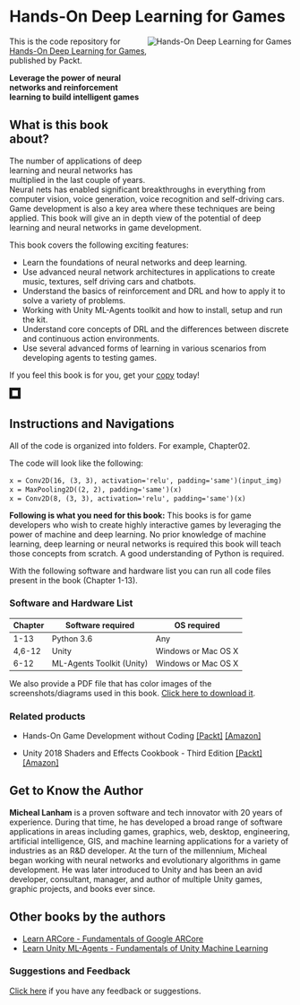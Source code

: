 # Hands-On Deep Learning for Games

<a href="https://www.packtpub.com/game-development/hands-deep-learning-games?utm_source=github&utm_medium=repository&utm_campaign=9781788994071"><img src="https://prod.packtpub.com/media/catalog/product/cache/a22c7d190d97ca25f5f1089471ab8502/b/1/b10233.png" alt="Hands-On Deep Learning for Games" height="256px" align="right"></a>

This is the code repository for [Hands-On Deep Learning for Games](https://www.packtpub.com/game-development/hands-deep-learning-games?utm_source=github&utm_medium=repository&utm_campaign=9781788994071), published by Packt.

**Leverage the power of neural networks and reinforcement learning to build intelligent games**

## What is this book about?
The number of applications of deep learning and neural networks has multiplied in the last couple of years. Neural nets has enabled significant breakthroughs in everything from computer vision, voice generation, voice recognition and self-driving cars. Game development is also a key area where these techniques are being applied. This book will give an in depth view of the potential of deep learning and neural networks in game development.

This book covers the following exciting features:
* Learn the foundations of neural networks and deep learning.
* Use advanced neural network architectures in applications to create music, textures, self driving cars and chatbots. 
* Understand the basics of reinforcement and DRL and how to apply it to solve a variety of problems.
* Working with Unity ML-Agents toolkit and how to install, setup and run the kit.
* Understand core concepts of DRL and the differences between discrete and continuous action environments.
* Use several advanced forms of learning in various scenarios from developing agents to testing games.

If you feel this book is for you, get your [copy](https://www.amazon.com/dp/1788994078) today!

<a href="https://www.packtpub.com/?utm_source=github&utm_medium=banner&utm_campaign=GitHubBanner"><img src="https://raw.githubusercontent.com/PacktPublishing/GitHub/master/GitHub.png" alt="https://www.packtpub.com/" border="5" /></a>

## Instructions and Navigations
All of the code is organized into folders. For example, Chapter02.

The code will look like the following:
```
x = Conv2D(16, (3, 3), activation='relu', padding='same')(input_img)
x = MaxPooling2D((2, 2), padding='same')(x)
x = Conv2D(8, (3, 3), activation='relu', padding='same')(x)
```

**Following is what you need for this book:**
This books is for game developers who wish to create highly interactive games by leveraging the power of machine and deep learning. No prior knowledge of machine learning, deep learning or neural networks is required this book will teach those concepts from scratch. A good understanding of Python is required.

With the following software and hardware list you can run all code files present in the book (Chapter 1-13).

### Software and Hardware List

| Chapter  | Software required                   | OS required                        |
| -------- | ------------------------------------| -----------------------------------|
| 1-13        | Python 3.6                     | Any |
| 4,6-12        | Unity            | Windows or Mac OS X |
| 6-12        | ML-Agents Toolkit (Unity)            | Windows or Mac OS X |

We also provide a PDF file that has color images of the screenshots/diagrams used in this book. [Click here to download it](https://www.packtpub.com/sites/default/files/downloads/9781788994071_ColorImages.pdf).

### Related products <Other books you may enjoy>
* Hands-On Game Development without Coding [[Packt]](https://www.packtpub.com/game-development/hands-game-development-without-coding?utm_source=github&utm_medium=repository&utm_campaign=9781789538335) [[Amazon]](https://www.amazon.com/dp/1789538335)

* Unity 2018 Shaders and Effects Cookbook - Third Edition [[Packt]](https://www.packtpub.com/game-development/unity-2018-shaders-and-effects-cookbook-third-edition?utm_source=github&utm_medium=repository&utm_campaign=9781788396233) [[Amazon]](https://www.amazon.com/dp/1788396235)

## Get to Know the Author
**Micheal Lanham** is a proven software and tech innovator with 20 years of experience. During that time, he has developed a broad range of software applications in areas including games, graphics, web, desktop, engineering, artificial intelligence, GIS, and machine learning applications for a variety of industries as an R&D developer. At the turn of the millennium, Micheal began working with neural networks and evolutionary algorithms in game development. He was later introduced to Unity and has been an avid developer, consultant, manager, and author of multiple Unity games, graphic projects, and books ever since.

## Other books by the authors
* [Learn ARCore - Fundamentals of Google ARCore](https://www.packtpub.com/application-development/learn-arcore-fundamentals-google-arcore?utm_source=github&utm_medium=repository&utm_campaign=9781788830409)
* [Learn Unity ML-Agents - Fundamentals of Unity Machine Learning](https://www.packtpub.com/game-development/learn-unity-ml-agents-fundamentals-unity-machine-learning?utm_source=github&utm_medium=repository&utm_campaign=9781789138139)

### Suggestions and Feedback
[Click here](https://docs.google.com/forms/d/e/1FAIpQLSdy7dATC6QmEL81FIUuymZ0Wy9vH1jHkvpY57OiMeKGqib_Ow/viewform) if you have any feedback or suggestions.

